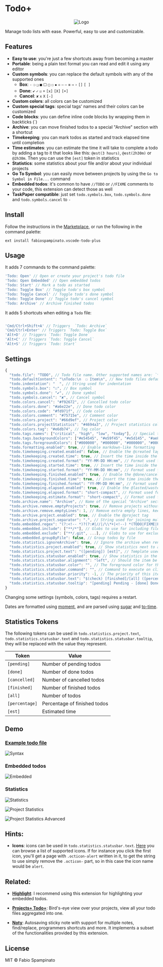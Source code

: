 # Todo+

<p align="center">
	<img src="https://raw.githubusercontent.com/fabiospampinato/vscode-todo-plus/master/resources/logo/logo-128x128.png" alt="Logo">
</p>

Manage todo lists with ease. Powerful, easy to use and customizable.

## Features

- **Easy to use**: you're just a few shortcuts away from becoming a master
- **Portable**: being a plain text format you can read and edit it using any editor
- **Custom symbols**: you can replace the default symbols with any of the supported ones
  - **Box**: `-` `❍` `❑` `■` `⬜` `□` `☐` `▪` `▫` `–` `—` `≡` `→` `›` `[]` `[ ]`
  - **Done**: `✔` `✓` `☑` `+` `[x]` `[X]` `[+]`
  - **Cancel**: `✘` `x` `X` `[-]`
- **Custom colors**: all colors can be customized
- **Custom special tags**: special tags' names and their colors can be customized
- **Code blocks**: you can define inline code blocks by wrapping them in backticks (`)
- **Archive**: you can move finished todos to a special "Archive" section with a shortcut
- **Timekeeping**: you can mark todos as started and track elapsed time until completion
- **Time estimates**: you can estimate the time it will take to complete a todo by adding a tag to it that looks like this: `@est(3 hours)`, `@est(2h30m)` or `@2h30m`. Then you can use the `[est]` token in statistics
- **Statistics**: some statistics about your file and/or about your individual projects
- **Go To Symbol**: you can easily move between projects by using the `Go to Symbol in File...` command
- **Embedded todos**: it's common to have `//TODO` or `//FIXME` comments to your code, this extension can detect those as well
- **TaskPaper compatible**: just set `todo.symbols.box`, `todo.symbols.done` and `todo.symbols.cancel` to `-`

## Install

Follow the instructions in the [Marketplace](https://marketplace.visualstudio.com/items?itemName=fabiospampinato.vscode-todo-plus), or run the following in the command palette:

```shell
ext install fabiospampinato.vscode-todo-plus
```

## Usage

It adds 7 commands to the command palette:

```js
'Todo: Open' // Open or create your project's todo file
'Todo: Open Embedded' // Open embedded todos
'Todo: Start' // Mark a todo as started
'Todo: Toggle Box' // Toggle todo's box symbol
'Todo: Toggle Cancel' // Toggle todo's done symbol
'Todo: Toggle Done' // Toggle todo's cancel symbol
'Todo: Archive' // Archive finished todos
```

It adds 5 shortcuts when editing a `Todo` file:

```js

'Cmd/Ctrl+Shift+A' // Triggers  `Todo: Archive`
'Cmd/Ctrl+Enter' // Triggers `Todo: Toggle Box`
'Alt+D' // Triggers `Todo: Toggle Done`
'Alt+C' // Triggers `Todo: Toggle Cancel`
'Alt+S' // Triggers `Todo: Start`
```

## Settings

```js
{
  "todo.file": "TODO", // Todo file name. Other supported names are: `*.todo`, `*.todos`, `*.task`, `*.tasks`, `*.taskpaper` and `todolist.txt`
  "todo.defaultContent": "\nTodo:\n  ☐ Item\n", // New todo files default content
  "todo.indentation": "  ", // String used for indentation
  "todo.symbols.box": "☐", // Box symbol
  "todo.symbols.done": "✔", // Done symbol
  "todo.symbols.cancel": "✘", // Cancel symbol
  "todo.colors.cancel": "#f92672", // Cancelled todo color
  "todo.colors.done": "#a6e22e", // Done todo color
  "todo.colors.code": "#fd971f", // Code color
  "todo.colors.comment": "#75715e", // Comment color
  "todo.colors.project": "#66d9ef", // Project color
  "todo.colors.projectStatistics": "#4694a3", // Project statistics color
  "todo.colors.tag": "#e6db74", // Tag color
  "todo.tags.names": ["critical", "high", "low", "today"], // Special tags' names
  "todo.tags.backgroundColors": ["#e54545", "#e59f45", "#e5d145", "#ae81ff"], // Special tags' background colors
  "todo.tags.foregroundColors": ["#000000", "#000000", "#000000", "#000000"], // Special tags' foreground colors
  "todo.formatting.enabled": true, // Enable markdown-like formatting
  "todo.timekeeping.created.enabled": false, // Enable the @created tag
  "todo.timekeeping.created.time": true, // Insert the time inside the @created tag
  "todo.timekeeping.created.format": "YY-MM-DD HH:mm", // Format used for displaying time inside @created
  "todo.timekeeping.started.time": true, // Insert the time inside the @started tag
  "todo.timekeeping.started.format": "YY-MM-DD HH:mm", // Format used for displaying time inside @started
  "todo.timekeeping.finished.enabled": true, // Enable the @done/cancelled tag. It's always enabled if you explicitly start a todo or if you use only 1 symbol
  "todo.timekeeping.finished.time": true, // Insert the time inside the @done/cancelled tag
  "todo.timekeeping.finished.format": "YY-MM-DD HH:mm", // Format used for displaying time inside @done/cancelled
  "todo.timekeeping.elapsed.enabled": true, // Enable the @lasted/wasted tag
  "todo.timekeeping.elapsed.format": "short-compact", // Format used for displaying time diff inside @lasted/waster
  "todo.timekeeping.estimate.format": "short-compact", // Format used for the `[est]` token
  "todo.archive.name": "Archive", // Name of the special "Archive" section
  "todo.archive.remove.emptyProjects": true, // Remove projects without todos
  "todo.archive.remove.emptyLines": 1, // Remove extra empty lines, keeping no more than `emptyLinesThreshold` consecutive empty lines
  "todo.archive.project.enabled": true, // Enable the @project tag
  "todo.archive.project.separator": ".", // String used for joining multiple projects
  "todo.embedded.regex": "(?:<!-- *)?(?:#|//|/\\*+|<!--) *(TODO|FIXME|FIX|BUG|UGLY|HACK|NOTE|IDEA|REVIEW|DEBUG|OPTIMIZE)(?: |:|\"|'|`|-->|$)", // Regex used for finding embedded todos, requires double escaping
  "todo.embedded.include": ["**/*"], // Globs to use for including files
  "todo.embedded.exclude": ["**/.git", ...], // Globs to use for excluding files
  "todo.embedded.groupByFile": false, // Group todos by file
  "todo.statistics.ignoreArchive": true, // Ignore the archive when rendering statistics
  "todo.statistics.project.enabled": true, // Show statistics next to a project
  "todo.statistics.project.text": "([pending]) [est]", // Template used for rendering the text
  "todo.statistics.statusbar.enabled": true, // Show statistics in the statusbar
  "todo.statistics.statusbar.alignment": "left", // Should the item be placed to the left or right?
  "todo.statistics.statusbar.color": "", // The foreground color for this item
  "todo.statistics.statusbar.command": "", // Command to execute on click
  "todo.statistics.statusbar.priority": -1, // The priority of this item. Higher value means the item should be shown more to the left
  "todo.statistics.statusbar.text": "$(check) [finished]/[all] ([percentage]%)", // Template used for rendering the text
  "todo.statistics.statusbar.tooltip": "[pending] Pending - [done] Done - [cancelled] Cancelled" // Template used for rendering the tooltip
}
```

Changing some settings (symbols, colors, tags) requires a restart.

Dates are formatted using [moment](https://momentjs.com/docs/#/displaying/format), and are parsed using [sugar](https://sugarjs.com) and [to-time](https://www.npmjs.com/package/to-time).

## Statistics Tokens

The following tokens can be used in `todo.statistics.project.text`, `todo.statistics.statusbar.text` and `todo.statistics.statusbar.tooltip`, they will be replaced with the value they represent.

| Token          | Value                        |
|----------------|------------------------------|
| `[pending]`    | Number of pending todos      |
| `[done]`       | Number of done todos         |
| `[cancelled]`  | Number of cancelled todos    |
| `[finished]`   | Number of finished todos     |
| `[all]`        | Number of todos              |
| `[percentage]` | Percentage of finished todos |
| `[est]`        | Estimated time               |

## Demo

### [Example todo file](https://github.com/fabiospampinato/vscode-todo-plus/blob/master/resources/readme.todo)

![Syntax](resources/demo/syntax.png)

### Embedded todos

![Embedded](resources/demo/embedded.gif)

### Statistics

![Statistics](resources/demo/statistics.png)

![Project Statistics](resources/demo/project_statistics.png)

![Project Statistics Advanced](resources/demo/project_statistics_adv.gif)

## Hints:

- **Icons**: icons can be used in `todo.statistics.statusbar.text`. [Here](https://octicons.github.com/) you can browse a list of supported icons. If for instance you click the first icon, you'll get a page with `.octicon-alert` written in it, to get the string to use simply remove the `.octicon-` part, so in this case the icon name would be `alert`.

## Related:

- **[Highlight](https://marketplace.visualstudio.com/items?itemName=fabiospampinato.vscode-highlight)**: I recommend using this extension for highlighting your embedded todos.

- **[Projects+ Todo+](https://marketplace.visualstudio.com/items?itemName=fabiospampinato.vscode-projects-plus-todo-plus)**: Bird's-eye view over your projects, view all your todo files aggregated into one.

- **[Noty](https://github.com/fabiospampinato/noty)**: Autosaving sticky note with support for multiple notes, find/replace, programmers shortcuts and more. It implements a subset of the functionalities provided by this extension.

## License

MIT © Fabio Spampinato
